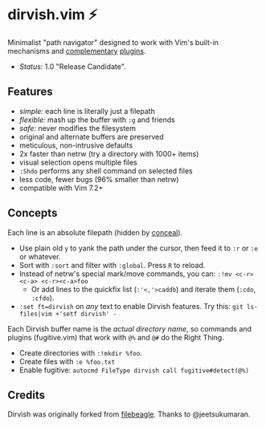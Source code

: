 dirvish.vim :zap:
=================

Minimalist "path navigator" designed to work with Vim's built-in mechanisms and
[complementary](https://github.com/tpope/vim-eunuch)
[plugins](https://github.com/tpope/vim-unimpaired).

- _Status:_ 1.0 "Release Candidate".

Features
--------

- _simple:_ each line is literally just a filepath
- _flexible:_ mash up the buffer with `:g` and friends
- _safe:_ never modifies the filesystem
- original and alternate buffers are preserved
- meticulous, non-intrusive defaults
- 2x faster than netrw (try a directory with 1000+ items)
- visual selection opens multiple files
- `:Shdo` performs any shell command on selected files
- less code, fewer bugs (96% smaller than netrw)
- compatible with Vim 7.2+

Concepts
--------

Each line is an absolute filepath (hidden by
[conceal](https://neovim.io/doc/user/syntax.html#conceal)).

- Use plain old `y` to yank the path under the cursor, then feed it to `:r` or
  `:e` or whatever.
- Sort with `:sort` and filter with `:global`. Press `R` to reload.
- Instead of netrw's special mark/move commands, you can:
  `:!mv <c-r><c-a> <c-r><c-a>foo`
    - Or add lines to the quickfix list (`:'<,'>caddb`) and iterate them
      (`:cdo`, `:cfdo`).
- `:set ft=dirvish` on _any_ text to enable Dirvish features. Try this:
  `git ls-files|vim +'setf dirvish' -`

Each Dirvish buffer name is the _actual directory name_, so commands and
plugins (fugitive.vim) that work with `@%` and `@#` do the Right Thing.

- Create directories with `:!mkdir %foo`.
- Create files with `:e %foo.txt`
- Enable fugitive: `autocmd FileType dirvish call fugitive#detect(@%)`

Credits
-------

Dirvish was originally forked from
[filebeagle](https://github.com/jeetsukumaran/vim-filebeagle). Thanks to @jeetsukumaran.
